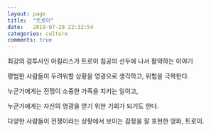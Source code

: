 ```yaml
---
layout: page
title:  "트로이"
date:   2019-07-29 22:32:54
categories: culture
comments: true
---
```


최강의 검투사인 아킬리스가 트로이 침공의 선두에 나서 활약하는 이야기

평범한 사람들이 두려워할 상황을 영광으로 생각하고, 위험을 극복한다. 

누군가에게는 전쟁이 소중한 가족을 지키는 일이고,

누군가에게는 자신의 영광을 얻기 위한 기회가 되기도 한다. 

다양한 사람들이 전쟁이라는 상황에서 보이는 감정을 잘 표현한 영화, 트로이. 
